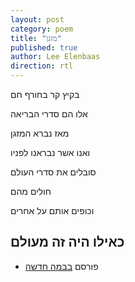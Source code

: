 ```yaml
---
layout: post
category: poem
title: "מזגן"
published: true
author: Lee Elenbaas
direction: rtl
---
```

בקיץ קר בחורף חם

אלו הם סדרי הבריאה

מאז נברא המזגן

ואנו אשר נבראנו לפניו

סובלים את סדרי העולם

חולים מהם

וכופים אותם על אחרים

כאילו היה זה מעולם
-------------------
- פורסם [בבמה חדשה](http://stage.co.il/Stories/357939)
